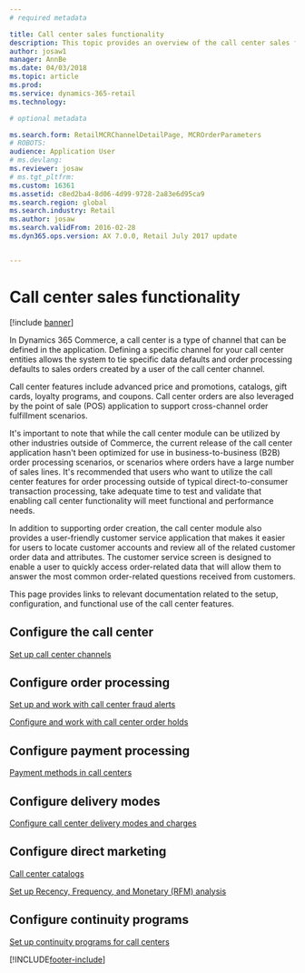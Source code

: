 ```yaml
---
# required metadata

title: Call center sales functionality
description: This topic provides an overview of the call center sales functionality in Dynamics 365 Commerce.
author: josaw1
manager: AnnBe
ms.date: 04/03/2018
ms.topic: article
ms.prod: 
ms.service: dynamics-365-retail
ms.technology: 

# optional metadata

ms.search.form: RetailMCRChannelDetailPage, MCROrderParameters
# ROBOTS: 
audience: Application User
# ms.devlang: 
ms.reviewer: josaw
# ms.tgt_pltfrm: 
ms.custom: 16361
ms.assetid: c8ed2ba4-8d06-4d99-9728-2a83e6d95ca9
ms.search.region: global
ms.search.industry: Retail
ms.author: josaw
ms.search.validFrom: 2016-02-28
ms.dyn365.ops.version: AX 7.0.0, Retail July 2017 update


---
```


# Call center sales functionality

[!include [banner](includes/banner.md)]


In Dynamics 365 Commerce, a call center is a type of channel that can be defined in the application. Defining a specific channel for your call center entities allows the system to tie specific data defaults and order processing defaults to sales orders created by a user of the call center channel.

Call center features include advanced price and promotions, catalogs, gift cards, loyalty programs, and coupons. Call center orders are also leveraged by the point of sale (POS) application to support cross-channel order fulfillment scenarios.

It's important to note that while the call center module can be utilized by other industries outside of Commerce, the current release of the call center application hasn't been optimized for use in business-to-business (B2B) order processing scenarios, or scenarios where orders have a large number of sales lines. It's recommended that users who want to utilize the call center features for order processing outside of typical direct-to-consumer transaction processing, take adequate time to test and validate that enabling call center functionality will meet functional and performance needs.

In addition to supporting order creation, the call center module also provides a user-friendly customer service application that makes it easier for users to locate customer accounts and review all of the related customer order data and attributes. The customer service screen is designed to enable a user to quickly access order-related data that will allow them to answer the most common order-related questions received from customers.

This page provides links to relevant documentation related to the setup, configuration, and functional use of the call center features.


## Configure the call center

[Set up call center channels](set-up-order-processing-options.md)

## Configure order processing

[Set up and work with call center fraud alerts](set-up-fraud-alerts.md)

[Configure and work with call center order holds](work-with-order-holds.md)

## Configure payment processing

[Payment methods in call centers](work-with-payments.md)

## Configure delivery modes

[Configure call center delivery modes and charges](configure-call-center-delivery.md)

## Configure direct marketing

[Call center catalogs](call-center-catalogs.md)

[Set up Recency, Frequency, and Monetary (RFM) analysis](set-up-rfm-analysis.md)

## Configure continuity programs

[Set up continuity programs for call centers](set-up-continuity-program.md)


[!INCLUDE[footer-include](../includes/footer-banner.md)]